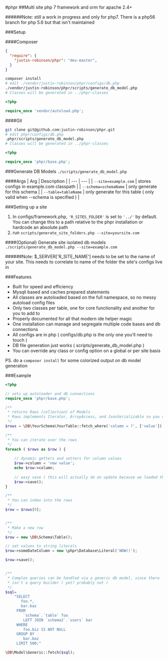 #phpr
##Multi site php 7 framework and orm for apache 2.4+

######Note: still a work in progress and only for php7. There is a php56 branch for php 5.6 but that isn't maintained

###Setup

####Composer
```json
{
  "require": {
    "justin-robinson/phpr": "dev-master",
  }
}
```

```bash
composer install
# edit ./vendor/justin-robinson/phpr/configs/db.php
./vendor/justin-robinson/phpr/scripts/generate_db_model.php
# Classes will be generated in ../phpr-classes
```

```php
<?php

require_once 'vendor/autoload.php';
```

####Git
```bash
git clone git@github.com:justin-robinson/phpr.git
# edit phpr/configs/db.php
.phpr/scripts/generate_db_model.php
# Classes will be generated in ../phpr-classes
```

```php
<?php

require_once 'phpr/base.php';
```



###Generate DB Models
`./scripts/generate_db_model.php`

####Args
| Arg | Description |
| --- | --- |
| `--site=example.com` | stores configs in example.com classpath |
| `--schema=schemaName` | only generate for this schema |
| `--table=tableName` | only generate for this table ( only valid when --schema is specified ) |


###Setting up a site
1. In configs/framework.php, `'R_SITES_FOLDER'` is set to `'../'` by default.  You can change this to a path relative to the phpr installation or hardcode an absolute path
2. run `scripts/generate_site_folders.php --site=yoursite.com`

####(Optional) Generate site isolated db models
`./scripts/generate_db_model.php --site=example.com`


######Note: $_SERVER\['R_SITE_NAME'\] needs to be set to the name of your site.  This needs to correlate to name of the folder the site's configs live in


###Features
* Built for speed and efficiency
* Mysqli based and caches prepared statements
* All classes are autoloaded based on the full namespace, so no messy autoload config files
* Only two classes per table, one for core functionality and another for you to add to
* Properly documented for all that modern ide helper magic
* One installation can manage and segregate multiple code bases and db connections
* All configs are in php ( configs/db.php is the only one you'll need to touch ) 
* DB file generation just works ( scripts/generate_db_model.php )
* You can override any class or config option on a global or per site basis

PS. do a `composer install` for some colorized output on db model generation


###Example
```php
<?php

// sets up autoloader and db connections
require_once 'phpr/base.php';

/**
 * returns Rows (collection) of Models
 * Rows implements Iterator, ArrayAccess, and JsonSerializable so you can treat it like an array
 */
$rows = \DB\YourSchema\YourTable::fetch_where('column = ?', ['value']);

/**
 * You can iterate over the rows
 */
foreach ( $rows as $row ) {
    
    // dynamic getters and setters for column values
    $row->column = 'new value';
    echo $row->column;
    
    // easy save ( this will actually do an update because we loaded this row from the database ) 
    $row->save();
}

/**
 * You can index into the rows
 */
$row = $rows[0];


/**
 * Make a new row
 */
$row = new \DB\Schema\Table();

// set values to string literals
$row->someDateColumn = new \phpr\Database\Literal('NOW()');

$row->save();


/**
 * Complex queries can be handled via a generic db model, since there
 * isn't a query builder ( yet? probably not )
 */
$sql=
    "SELECT
       foo.*,
       bar.baz
     FROM
        `schema`.`table` foo
        LEFT JOIN `schema2`.`users` bar
     WHERE
        foo.biz IS NOT NULL
     GROUP BY
        bar.baz
     LIMIT 500;"

\DB\Model\Generic::fetch($sql);

```
